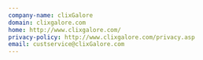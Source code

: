 ```yaml
---
company-name: clixGalore
domain: clixgalore.com
home: http://www.clixgalore.com/
privacy-policy: http://www.clixgalore.com/privacy.asp
email: custservice@clixGalore.com
---
```




